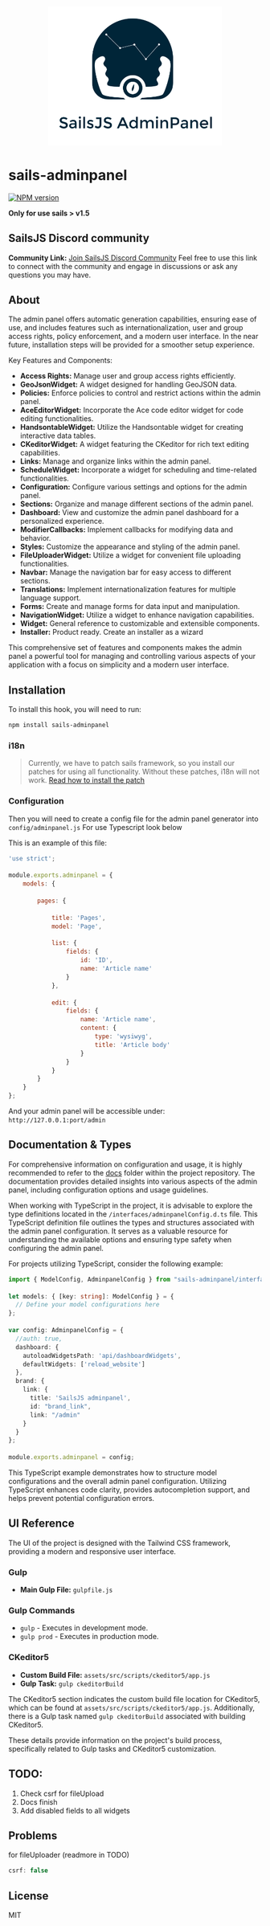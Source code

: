 
<p align="center">
  <img alt="Redox" width="346" src="assets/identy/logo.svg">
</p>

# sails-adminpanel
<span class="badge-npmversion"><a href="https://npmjs.org/package/sails-adminpanel" title="View this project on NPM"><img src="https://img.shields.io/npm/v/sails-adminpanel.svg" alt="NPM version" /></a></span>

**Only for use sails  > v1.5**

## SailsJS Discord community
**Community Link:** [Join SailsJS Discord Community](http://discord-sails.42.pub)
Feel free to use this link to connect with the community and engage in discussions or ask any questions you may have.


## About

The admin panel offers automatic generation capabilities, ensuring ease of use, and includes features such as internationalization, user and group access rights, policy enforcement, and a modern user interface. In the near future, installation steps will be provided for a smoother setup experience.

Key Features and Components:

- **Access Rights:** Manage user and group access rights efficiently.
- **GeoJsonWidget:** A widget designed for handling GeoJSON data.
- **Policies:** Enforce policies to control and restrict actions within the admin panel.
- **AceEditorWidget:** Incorporate the Ace code editor widget for code editing functionalities.
- **HandsontableWidget:** Utilize the Handsontable widget for creating interactive data tables.
- **CKeditorWidget:** A widget featuring the CKeditor for rich text editing capabilities.
- **Links:** Manage and organize links within the admin panel.
- **ScheduleWidget:** Incorporate a widget for scheduling and time-related functionalities.
- **Configuration:** Configure various settings and options for the admin panel.
- **Sections:** Organize and manage different sections of the admin panel.
- **Dashboard:** View and customize the admin panel dashboard for a personalized experience.
- **ModifierCallbacks:** Implement callbacks for modifying data and behavior.
- **Styles:** Customize the appearance and styling of the admin panel.
- **FileUploaderWidget:** Utilize a widget for convenient file uploading functionalities.
- **Navbar:** Manage the navigation bar for easy access to different sections.
- **Translations:** Implement internationalization features for multiple language support.
- **Forms:** Create and manage forms for data input and manipulation.
- **NavigationWidget:** Utilize a widget to enhance navigation capabilities.
- **Widget:** General reference to customizable and extensible components.
- **Installer:** Product ready. Create an installer as a wizard

This comprehensive set of features and components makes the admin panel a powerful tool for managing and controlling various aspects of your application with a focus on simplicity and a modern user interface.

## Installation

To install this hook, you will need to run:

```bash
npm install sails-adminpanel
```

### i18n
> Currently, we have to patch sails framework, so you install our patches for using all functionality. Without these patches, i18n will not work. [Read how to install the patch](https://www.npmjs.com/package/muddy-water)

### Configuration
Then you will need to create a config file for the admin panel generator into `config/adminpanel.js`
For use Typescript look below

This is an example of this file:

```javascript
'use strict';

module.exports.adminpanel = {
    models: {

        pages: {

            title: 'Pages',
            model: 'Page',

            list: {
                fields: {
                    id: 'ID',
                    name: 'Article name'
                }
            },

            edit: {
                fields: {
                    name: 'Article name',
                    content: {
                        type: 'wysiwyg',
                        title: 'Article body'
                    }
                }
            }
        }
    }
};
```

And your admin panel will be accessible under: `http://127.0.0.1:port/admin`
## Documentation & Types

For comprehensive information on configuration and usage, it is highly recommended to refer to the [docs](https://github.com/sails-adminpanel/sails-adminpanel/tree/master/docs) folder within the project repository. The documentation provides detailed insights into various aspects of the admin panel, including configuration options and usage guidelines.

When working with TypeScript in the project, it is advisable to explore the type definitions located in the `/interfaces/adminpanelConfig.d.ts` file. This TypeScript definition file outlines the types and structures associated with the admin panel configuration. It serves as a valuable resource for understanding the available options and ensuring type safety when configuring the admin panel.

For projects utilizing TypeScript, consider the following example:

```typescript
import { ModelConfig, AdminpanelConfig } from "sails-adminpanel/interfaces/adminpanelConfig";

let models: { [key: string]: ModelConfig } = {
  // Define your model configurations here
};

var config: AdminpanelConfig = {
  //auth: true,
  dashboard: {
    autoloadWidgetsPath: 'api/dashboardWidgets',
    defaultWidgets: ['reload_website']
  },
  brand: {
    link: {
      title: 'SailsJS adminpanel',
      id: "brand_link",
      link: "/admin"
    }
  }
};

module.exports.adminpanel = config;
```

This TypeScript example demonstrates how to structure model configurations and the overall admin panel configuration. Utilizing TypeScript enhances code clarity, provides autocompletion support, and helps prevent potential configuration errors.


## UI Reference

The UI of the project is designed with the Tailwind CSS framework, providing a modern and responsive user interface.

### Gulp

- **Main Gulp File:** `gulpfile.js`

### Gulp Commands

- `gulp` - Executes in development mode.
- `gulp prod` - Executes in production mode.

### CKeditor5

- **Custom Build File:** `assets/src/scripts/ckeditor5/app.js`
- **Gulp Task:** `gulp ckeditorBuild`

The CKeditor5 section indicates the custom build file location for CKeditor5, which can be found at `assets/src/scripts/ckeditor5/app.js`. Additionally, there is a Gulp task named `gulp ckeditorBuild` associated with building CKeditor5.

These details provide information on the project's build process, specifically related to Gulp tasks and CKeditor5 customization.

## TODO:
1. Check csrf for fileUpload
2. Docs finish
3. Add disabled fields to all widgets


## Problems
for fileUploader (readmore in TODO)

```javascript
csrf: false
```


## License

MIT
